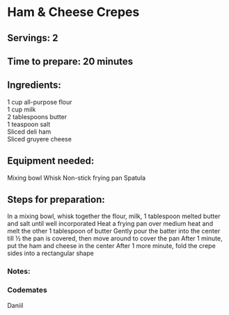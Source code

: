 # Ham & Cheese Crepes

## Servings: 2 

## Time to prepare: 20 minutes

## Ingredients:
1 cup all-purpose flour  
1 cup milk  
2 tablespoons butter  
1 teaspoon salt  
Sliced deli ham  
Sliced gruyere cheese  

## Equipment needed:
Mixing bowl
Whisk
Non-stick frying pan
Spatula

## Steps for preparation:
In a mixing bowl, whisk together the flour, milk, 1 tablespoon melted butter and salt until well incorporated
Heat a frying pan over medium heat and melt the other 1 tablespoon of butter
Gently pour the batter into the center till ½ the pan is covered, then move around to cover the pan
After 1 minute, put the ham and cheese in the center
After 1 more minute, fold the crepe sides into a rectangular shape


### Notes:



### Codemates #

Daniil
